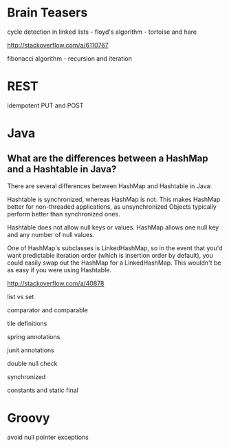 # Brain Teasers

cycle detection in linked lists - floyd's algorithm - tortoise and hare

http://stackoverflow.com/a/6110767


fibonacci algorithm - recursion and iteration

# REST

idempotent PUT and POST

# Java

## What are the differences between a HashMap and a Hashtable in Java?

There are several differences between HashMap and Hashtable in Java:

Hashtable is synchronized, whereas HashMap is not. This makes HashMap better for non-threaded applications, as unsynchronized Objects typically perform better than synchronized ones.

Hashtable does not allow null keys or values.  HashMap allows one null key and any number of null values.

One of HashMap's subclasses is LinkedHashMap, so in the event that you'd want predictable iteration order (which is insertion order by default), you could easily swap out the HashMap for a LinkedHashMap. This wouldn't be as easy if you were using Hashtable.

http://stackoverflow.com/a/40878

list vs set

comparator and comparable

tile definitions

spring annotations

junit annotations

double null check

synchronized

constants and static final

# Groovy

avoid null pointer exceptions
